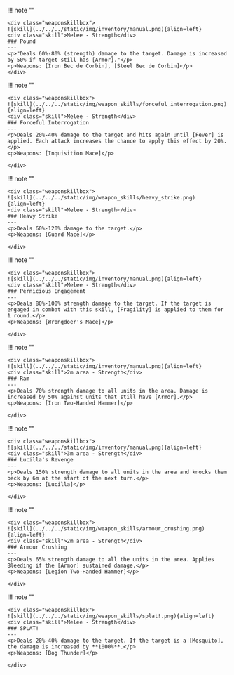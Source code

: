 !!! note ""

    <div class="weaponskillbox">
    ![skill](../../../static/img/inventory/manual.png){align=left}
    <div class="skill">Melee - Strength</div>
    ### Pound
    ---
    <p>"Deals 60%-80% (strength) damage to the target. Damage is increased by 50% if target still has [Armor]."</p>
    <p>Weapons: [Iron Bec de Corbin], [Steel Bec de Corbin]</p>
    </div>

!!! note ""

    <div class="weaponskillbox">
    ![skill](../../../static/img/weapon_skills/forceful_interrogation.png){align=left}
    <div class="skill">Melee - Strength</div>
    ### Forceful Interrogation
    ---
    <p>Deals 20%-40% damage to the target and hits again until [Fever] is applied. Each attack increases the chance to apply this effect by 20%.</p>
    <p>Weapons: [Inquisition Mace]</p>

    </div>

!!! note ""

    <div class="weaponskillbox">
    ![skill](../../../static/img/weapon_skills/heavy_strike.png){align=left}
    <div class="skill">Melee - Strength</div>
    ### Heavy Strike
    ---
    <p>Deals 60%-120% damage to the target.</p>
    <p>Weapons: [Guard Mace]</p>

    </div>

!!! note ""

    <div class="weaponskillbox">
    ![skill](../../../static/img/inventory/manual.png){align=left}
    <div class="skill">Melee - Strength</div>
    ### Pernicious Engagement
    ---
    <p>Deals 80%-100% strength damage to the target. If the target is engaged in combat with this skill, [Fragility] is applied to them for 1 round.</p>
    <p>Weapons: [Wrongdoer's Mace]</p>

    </div>

!!! note ""

    <div class="weaponskillbox">
    ![skill](../../../static/img/inventory/manual.png){align=left}
    <div class="skill">2m area - Strength</div>
    ### Ram
    ---
    <p>Deals 70% strength damage to all units in the area. Damage is increased by 50% against units that still have [Armor].</p>
    <p>Weapons: [Iron Two-Handed Hammer]</p>

    </div>

!!! note ""

    <div class="weaponskillbox">
    ![skill](../../../static/img/inventory/manual.png){align=left}
    <div class="skill">3m area - Strength</div>
    ### Lucilla's Revenge
    ---
    <p>Deals 150% strength damage to all units in the area and knocks them back by 6m at the start of the next turn.</p>
    <p>Weapons: [Lucilla]</p>

    </div>

!!! note ""

    <div class="weaponskillbox">
    ![skill](../../../static/img/weapon_skills/armour_crushing.png){align=left}
    <div class="skill">2m area - Strength</div>
    ### Armour Crushing
    ---
    <p>Deals 65% strength damage to all the units in the area. Applies Bleeding if the [Armor] sustained damage.</p>
    <p>Weapons: [Legion Two-Handed Hammer]</p>

    </div>

!!! note ""

    <div class="weaponskillbox">
    ![skill](../../../static/img/weapon_skills/splat!.png){align=left}
    <div class="skill">Melee - Strength</div>
    ### SPLAT!
    ---
    <p>Deals 20%-40% damage to the target. If the target is a [Mosquito], the damage is increased by **1000%**.</p>
    <p>Weapons: [Bog Thunder]</p>

    </div>
